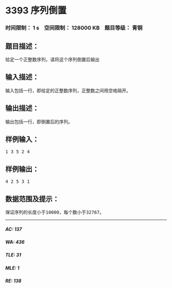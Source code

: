 # 3393 序列倒置   
### 时间限制： 1 s&nbsp;&nbsp;&nbsp;&nbsp;空间限制： 128000 KB&nbsp;&nbsp;&nbsp;&nbsp;题目等级： 青铜  
## 题目描述：  

<pre>
给定一个正整数序列，请将这个序列倒置后输出
</pre>
  
  
## 输入描述：  

<pre>
输入包括一行，即给定的正整数序列，正整数之间用空格隔开。
</pre>
  
  
## 输出描述：  

<pre>
输出包括一行，即倒置后的序列。
</pre>
  
  
## 样例输入：  

<pre>
1 3 5 2 4
</pre>
  
  
## 样例输出：  

<pre>
4 2 5 3 1
</pre>
  
  
## 数据范围及提示：  

<pre>
保证序列的长度小于10000，每个数小于32767。
</pre>
  
  
***  

##### AC: 137  
##### WA: 436  
##### TLE: 31  
##### MLE: 1  
##### RE: 138  
